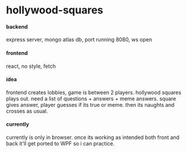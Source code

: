 # hollywood-squares
#### backend
express server, mongo atlas db, port running 8080, ws open

#### frontend
react, no style, fetch

#### idea
frontend creates lobbies, game is between 2 players. hollywood squares plays out. need a list of questions + answers + meme answers. square gives answer, player guesses if its true or meme. then its naughts and crosses as usual.

#### currently
currently is only in browser. once its working as intended both front and back it'll get ported to WPF so i can practice.
